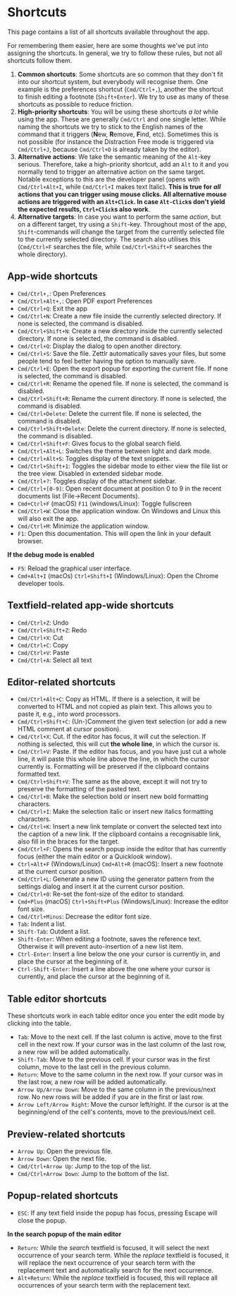 # Shortcuts

This page contains a list of all shortcuts available throughout the app.

For remembering them easier, here are some thoughts we've put into assigning the shortcuts. In general, we try to follow these rules, but not all shortcuts follow them.

1. **Common shortcuts**: Some shortcuts are so common that they don't fit into our shortcut system, but everybody will recognise them. One example is the preferences shortcut (`Cmd/Ctrl+,`), another the shortcut to finish editing a footnote (`Shift+Enter`). We try to use as many of these shortcuts as possible to reduce friction.
2. **High-priority shortcuts**: You will be using these shortcuts _a lot_ while using the app. These are generally `Cmd/Ctrl` and one single letter. While naming the shortcuts we try to stick to the English names of the command that it triggers (**N**ew, **R**emove, **F**ind, etc). Sometimes this is not possible (for instance the Distraction Free mode is triggered via `Cmd/Ctrl+J`, because `Cmd/Ctrl+D` is already taken by the editor).
3. **Alternative actions**: We take the semantic meaning of the `Alt`-key serious. Therefore, take a high-priority shortcut, add an `Alt` to it and you normally tend to trigger an alternative action on the same target. Notable exceptions to this are the developer panel (opens with `Cmd/Ctrl+Alt+I`, while `Cmd/Ctrl+I` makes text Italic). **This is true for _all_ actions that you can trigger using mouse clicks. All alternative mouse actions are triggered with an `Alt+Click`. In case `Alt-Click`s don't yield the expected results, `Ctrl+Click`s also work**.
4. **Alternative targets**: In case you want to perform the same _action_, but on a different target, try using a `Shift`-key. Throughout most of the app, `Shift`-commands will change the target from the currently selected file to the currently selected directory. The search also utilises this (`Cmd/Ctrl+F` searches the file, while `Cmd/Ctrl+Shift+F` searches the whole directory).

## App-wide shortcuts

* `Cmd/Ctrl+,`: Open Preferences
* `Cmd/Ctrl+Alt+,`: Open PDF export Preferences
* `Cmd/Ctrl+Q`: Exit the app
* `Cmd/Ctrl+N`: Create a new file inside the currently selected directory. If none is selected, the command is disabled.
* `Cmd/Ctrl+Shift+N`: Create a new directory inside the currently selected directory. If none is selected, the command is disabled.
* `Cmd/Ctrl+O`: Display the dialog to open another directory.
* `Cmd/Ctrl+S`: Save the file. Zettlr automatically saves your files, but some people tend to feel better having the option to manually save.
* `Cmd/Ctrl+E`: Open the export popup for exporting the current file. If none is selected, the command is disabled.
* `Cmd/Ctrl+R`: Rename the opened file. If none is selected, the command is disabled.
* `Cmd/Ctrl+Shift+R`: Rename the current directory. If none is selected, the command is disabled.
* `Cmd/Ctrl+Delete`: Delete the current file. If none is selected, the command is disabled.
* `Cmd/Ctrl+Shift+Delete`: Delete the current directory. If none is selected, the command is disabled.
* `Cmd/Ctrl+Shift+F`: Gives focus to the global search field.
* `Cmd/Ctrl+Alt+L`: Switches the theme between light and dark mode.
* `Cmd/Ctrl+Alt+S`: Toggles display of the text snippets.
* `Cmd/Ctrl+Shift+1`: Toggles the sidebar mode to either view the file list or the tree view. Disabled in extended sidebar mode.
* `Cmd/Ctrl+?`: Toggles display of the attachment sidebar.
* `Cmd/Ctrl+[0-9]`: Open recent document at position 0 to 9 in the recent documents list (File->Recent Documents).
* `Cmd+Ctrl+F` (macOS) `F11` (windows/Linux): Toggle fullscreen
* `Cmd/Ctrl+W`: Close the application window. On Windows and Linux this will also exit the app.
* `Cmd/Ctrl+M`: Minimize the application window.
* `F1`: Open this documentation. This will open the link in your default browser.

**If the debug mode is enabled**

* `F5`: Reload the graphical user interface.
* `Cmd+Alt+I` (macOs) `Ctrl+Shift+I` (Windows/Linux): Open the Chrome developer tools.

## Textfield-related app-wide shortcuts

* `Cmd/Ctrl+Z`: Undo
* `Cmd/Ctrl+Shift+Z`: Redo
* `Cmd/Ctrl+X`: Cut
* `Cmd/Ctrl+C`: Copy
* `Cmd/Ctrl+V`: Paste
* `Cmd/Ctrl+A`: Select all text

## Editor-related shortcuts

* `Cmd/Ctrl+Alt+C`: Copy as HTML. If there is a selection, it will be converted to HTML and not copied as plain text. This allows you to paste it, e.g., into word processors.
* `Cmd/Ctrl+Shift+C`: (Un-)Comment the given text selection (or add a new HTML comment at cursor position).
* `Cmd/Ctrl+X`: Cut. If the editor has focus, it will cut the selection. If nothing is selected, this will cut **the whole line**, in which the cursor is.
* `Cmd/Ctrl+V`: Paste. If the editor has focus, and you have just cut a whole line, it will paste this whole line above the line, in which the cursor currently is. Formatting will be preserved if the clipboard contains formatted text.
* `Cmd/Ctrl+Shift+V`: The same as the above, except it will not try to preserve the formatting of the pasted text.
* `Cmd/Ctrl+B`: Make the selection bold or insert new bold formatting characters.
* `Cmd/Ctrl+I`: Make the selection italic or insert new italics formatting characters.
* `Cmd/Ctrl+K`: Insert a new link template or convert the selected text into the caption of a new link. If the clipboard contains a recognisable link, also fill in the braces for the target.
* `Cmd/Ctrl+F`: Opens the search popup inside the editor that has currently focus (either the main editor or a Quicklook window).
* `Ctrl+Alt+F` (Windows/Linux) `Cmd+Alt+R` (macOS): Insert a new footnote at the current cursor position.
* `Cmd/Ctrl+L`: Generate a new ID using the generator pattern from the settings dialog and insert it at the current cursor position.
* `Cmd/Ctrl+0`: Re-set the font-size of the editor to standard.
* `Cmd+Plus` (macOS) `Ctrl+Shift+Plus` (Windows/Linux): Increase the editor font size.
* `Cmd/Ctrl+Minus`: Decrease the editor font size.
* `Tab`: Indent a list.
* `Shift-Tab`: Outdent a list.
* `Shift-Enter`: When editing a footnote, saves the reference text. Otherwise it will prevent auto-insertion of a new list item.
* `Ctrl-Enter`: Insert a line below the one your cursor is currently in, and place the cursor at the beginning of it.
* `Ctrl-Shift-Enter`: Insert a line above the one where your cursor is currently, and place the cursor at the beginning of it.

## Table editor shortcuts

These shortcuts work in each table editor once you enter the edit mode by clicking into the table.

* `Tab`: Move to the next cell. If the last column is active, move to the first cell in the next row. If your cursor was in the last column of the last row, a new row will be added automatically.
* `Shift-Tab`: Move to the previous cell. If your cursor was in the first column, move to the last cell in the previous column.
* `Return`: Move to the same column in the next row. If your cursor was in the last row, a new row will be added automatically.
* `Arrow Up/Arrow Down`: Move to the same column in the previous/next row. No new rows will be added if you are in the first or last row.
* `Arrow Left/Arrow Right`: Move the cursor left/right. If the cursor is at the beginning/end of the cell's contents, move to the previous/next cell.

## Preview-related shortcuts

* `Arrow Up`: Open the previous file.
* `Arrow Down`: Open the next file.
* `Cmd/Ctrl+Arrow Up`: Jump to the top of the list.
* `Cmd/Ctrl+Arrow Down`: Jump to the bottom of the list.

## Popup-related shortcuts

* `ESC`: If any text field inside the popup has focus, pressing Escape will close the popup.

**In the search popup of the main editor**

* `Return`: While the _search_ textfield is focused, it will select the next occurrence of your search term. While the _replace_ textfield is focused, it will replace the next occurrence of your search term with the replacement text and automatically search for the next occurrence.
* `Alt+Return`: While the _replace_ textfield is focused, this will replace all occurrences of your search term with the replacement text.